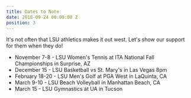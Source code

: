 ```yaml
---
title: Dates to Note
date: 2018-09-24 00:00:00 Z
position: 3
---
```


It's not often that LSU athletics makes it out west. Let's show our support for them when they do!

* November 7-8 - LSU Women's Tennis at ITA National Fall Championships in Surprise, AZ
* December 15 - LSU Basketball vs St. Mary's in Las Vegas 8pm
* February 18-20 - LSU Men's Golf at PGA West in LaQuinta, CA
* March 9-10 - LSU Beach Volleyball in Manhattan Beach, CA
* March 15 - LSU Gymnastics at UA in Tucson  